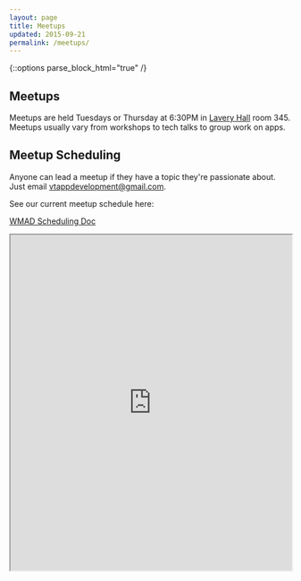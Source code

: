 ```yaml
---
layout: page
title: Meetups
updated: 2015-09-21
permalink: /meetups/
---
```


{::options parse_block_html="true" /}

<div class="container">

## Meetups


Meetups are held Tuesdays or Thursday at  6:30PM in [Lavery Hall](https://www.vt.edu/about/buildings/lavery-hall.html) room 345. Meetups usually vary from workshops to tech talks to group work on apps.

## Meetup Scheduling

Anyone can lead a meetup if they have a topic they're passionate about. Just email <a href="mailto:vtappdevelopment@gmail.com">vtappdevelopment@gmail.com</a>.

See our current meetup schedule here:

[WMAD Scheduling Doc](https://docs.google.com/spreadsheets/d/18H-BZ3bbCrlfh9VP736lQxdCRYvvAoq50FSc51RaKfY/edit?usp=sharing)

<iframe style="width: 100%; height: 600px" src="https://docs.google.com/spreadsheets/d/18H-BZ3bbCrlfh9VP736lQxdCRYvvAoq50FSc51RaKfY/pubhtml?gid=0&amp;single=true&amp;widget=true&amp;headers=false"></iframe>

</div>
